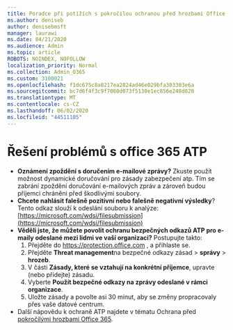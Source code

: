 ```yaml
---
title: Poradce při potížích s pokročilou ochranou před hrozbami Office 365 (ATP)
ms.author: deniseb
author: denisebmsft
manager: laurawi
ms.date: 04/21/2020
ms.audience: Admin
ms.topic: article
ROBOTS: NOINDEX, NOFOLLOW
localization_priority: Normal
ms.collection: Admin_O365
ms.custom: 3100021
ms.openlocfilehash: f1dc675c8a8217ea2824ad46e029bfa303303e6a
ms.sourcegitcommit: bc7d6f4f3c9f7060d073f5130e1ec856e248d020
ms.translationtype: MT
ms.contentlocale: cs-CZ
ms.lasthandoff: 06/02/2020
ms.locfileid: "44511105"
---
```

# <a name="troubleshoot-issues-with-office-365-atp"></a>Řešení problémů s office 365 ATP

- **Oznámení zpoždění s doručením e-mailové zprávy?** Zkuste použít možnost dynamické doručování pro zásady zabezpečení atp. Tím se zabrání zpoždění doručování e-mailových zpráv a zároveň budou příjemci chráněni před škodlivými soubory.
- **Chcete nahlásit falešně pozitivní nebo falešně negativní výsledky**? Tento odkaz slouží k odeslání souboru k analýze:[https://microsoft.com/wdsi/filesubmission](https://microsoft.com/wdsi/filesubmission)
- **Věděli jste, že můžete povolit ochranu bezpečných odkazů ATP pro e-maily odeslané mezi lidmi ve vaší organizaci?** Postupujte takto:
    1. Přejděte do https://protection.office.com , a přihlaste se.
    2. Přejděte **Threat management**na bezpečné odkazy zásad  >  **správy**  >  **hrozeb**.
    3. V části **Zásady, které se vztahují na konkrétní příjemce**, upravte (nebo přidejte) zásadu.
    4. Vyberte **Použít bezpečné odkazy na zprávy odeslané v rámci organizace**.
    5. Uložte zásady a povolte asi 30 minut, aby se změny propracovaly přes vaše datové centrum.
- Další nápovědu k ochraně ATP najdete v tématu Ochrana před [pokročilými hrozbami Office 365](https://docs.microsoft.com/microsoft-365/security/office-365-security/office-365-atp).